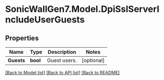# SonicWallGen7.Model.DpiSslServerIncludeUserGuests

## Properties

Name | Type | Description | Notes
------------ | ------------- | ------------- | -------------
**Guests** | **bool** | Guest users. | [optional] 

[[Back to Model list]](../README.md#documentation-for-models) [[Back to API list]](../README.md#documentation-for-api-endpoints) [[Back to README]](../README.md)

